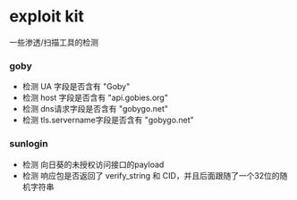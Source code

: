 # exploit kit
一些渗透/扫描工具的检测

###  goby
- 检测 UA 字段是否含有 "Goby"
- 检测 host 字段是否含有 "api.gobies.org"
- 检测 dns请求字段是否含有 "gobygo.net"
- 检测 tls.servername字段是否含有 "gobygo.net"
### sunlogin
- 检测 向日葵的未授权访问接口的payload
- 检测 响应包是否返回了 verify_string 和 CID，并且后面跟随了一个32位的随机字符串
